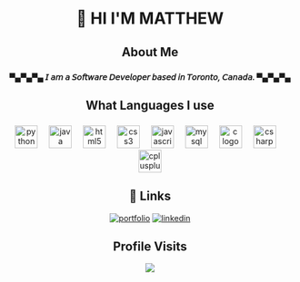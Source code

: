 
<h1 align="center">👋 HI I'M MATTHEW</h1>

###


<h2 align="center">About Me</h2>

###

<h5 align="center">▀▄▀▄▀▄ 𝘐 𝘢𝘮 𝘢 𝘚𝘰𝘧𝘵𝘸𝘢𝘳𝘦 𝘋𝘦𝘷𝘦𝘭𝘰𝘱𝘦𝘳 𝘣𝘢𝘴𝘦𝘥 𝘪𝘯 𝘛𝘰𝘳𝘰𝘯𝘵𝘰, 𝘊𝘢𝘯𝘢𝘥𝘢. ▀▄▀▄▀▄</h5>

###

<h2 align="center">What Languages I use</h2>

###

<div align="center">
  <img src="https://cdn.jsdelivr.net/gh/devicons/devicon/icons/python/python-original.svg" height="40" alt="python logo"  />
  <img width="12" />
  <img src="https://cdn.jsdelivr.net/gh/devicons/devicon/icons/java/java-original.svg" height="40" alt="java logo"  />
  <img width="12" />
  <img src="https://cdn.jsdelivr.net/gh/devicons/devicon/icons/html5/html5-original.svg" height="40" alt="html5 logo"  />
  <img width="12" />
  <img src="https://cdn.jsdelivr.net/gh/devicons/devicon/icons/css3/css3-original.svg" height="40" alt="css3 logo"  />
  <img width="12" />
  <img src="https://cdn.jsdelivr.net/gh/devicons/devicon/icons/javascript/javascript-original.svg" height="40" alt="javascript logo"  />
  <img width="12" />
  <img src="https://cdn.jsdelivr.net/gh/devicons/devicon/icons/mysql/mysql-original.svg" height="40" alt="mysql logo"  />
  <img width="12" />
  <img src="https://cdn.jsdelivr.net/gh/devicons/devicon/icons/c/c-original.svg" height="40" alt="c logo"  />
  <img width="12" />
  <img src="https://cdn.jsdelivr.net/gh/devicons/devicon/icons/csharp/csharp-original.svg" height="40" alt="csharp logo"  />
  <img width="12" />
  <img src="https://cdn.jsdelivr.net/gh/devicons/devicon/icons/cplusplus/cplusplus-original.svg" height="40" alt="cplusplus logo"  />
</div>

###
<h2 align="center">🔗 Links</h2>
<div align="center">

[![portfolio](https://img.shields.io/badge/my_portfolio-000?style=for-the-badge&logo=ko-fi&logoColor=white)](https://matthewboden.github.io/)
[![linkedin](https://img.shields.io/badge/linkedin-0A66C2?style=for-the-badge&logo=linkedin&logoColor=white)](https://www.linkedin.com/in/matthew-bodenstein/)
  
</div> 

###
<h2 align="center">Profile Visits</h2>

<div align="center">
  <img src="https://profile-counter.glitch.me/MatthewBoden/count.svg?"  />
</div>

###



